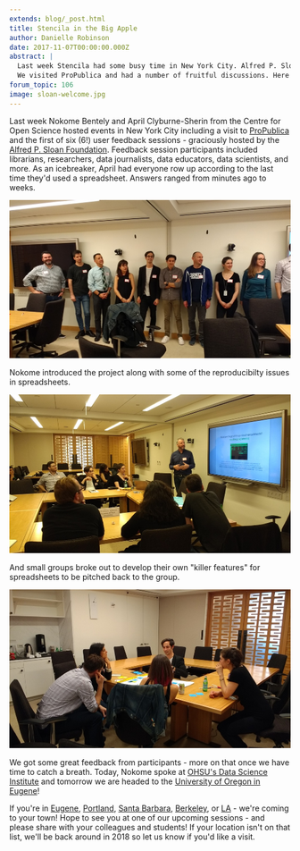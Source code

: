 ```yaml
---
extends: blog/_post.html
title: Stencila in the Big Apple
author: Danielle Robinson
date: 2017-11-07T00:00:00.000Z
abstract: |
  Last week Stencila had some busy time in New York City. Alfred P. Sloan Foundation hosted our first user feedback sessions.
  We visited ProPublica and had a number of fruitful discussions. Here are the details.
forum_topic: 106
image: sloan-welcome.jpg
---
```


Last week Nokome Bentely and April Clyburne-Sherin from the Centre for Open Science hosted events in New York City including a visit to [ProPublica](https://www.propublica.org/) and the first of six (6!) user feedback sessions - graciously hosted by the [Alfred P. Sloan Foundation](https://sloan.org/). Feedback session participants included librarians, researchers, data journalists, data educators, data scientists, and more. As an icebreaker, April had everyone row up according to the last time they'd used a spreadsheet. Answers ranged from minutes ago to weeks.

![Sloan Foundation visit](sloan-welcome.jpg)

Nokome introduced the project along with some of the reproducibilty issues in spreadsheets.

![Sloan Foundation visit](nokome-presents.jpg)

And small groups broke out to develop their own "killer features" for spreadsheets to be pitched back to the group.

![Sloan Foundation visit](sloan-discussions.jpg)

We got some great feedback from participants - more on that once we have time to catch a breath. Today, Nokome spoke at [OHSU's Data Science Institute](https://ohsulibrary-datascienceinstitute.github.io/) and tomorrow we are headed to the [University of Oregon in Eugene](https://ti.to/codeforscience/stencila-at-university-of-oregon)!

If you're in [Eugene](https://ti.to/codeforscience/stencila-at-university-of-oregon), [Portland](https://ti.to/codeforscience/stencila-at-oregon-health-and-science-university), [Santa Barbara](https://ti.to/codeforscience/stencila-at-nceas), [Berkeley](https://ti.to/codeforscience/stencila-at-uc-berkeley), or [LA](https://ti.to/codeforscience/stencila-at-ucla) - we're coming to your town! Hope to see you at one of our upcoming sessions - and please share with your colleagues and students! If your location isn't on that list, we'll be back around in 2018 so let us know if you'd like a visit.
